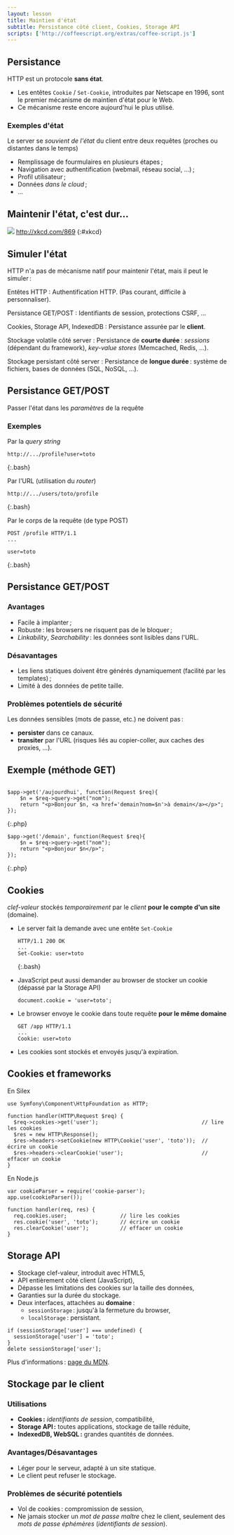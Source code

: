 ```yaml
---
layout: lesson
title: Maintien d'état
subtitle: Persistance côté client, Cookies, Storage API
scripts: ['http://coffeescript.org/extras/coffee-script.js']
---
```


<section>

## Persistance

HTTP est un protocole **sans état**.

- Les entêtes `Cookie` / `Set-Cookie`, introduites par Netscape en
  1996, sont le premier mécanisme de maintien d'état pour le Web.
- Ce mécanisme reste encore aujourd'hui le plus utilisé.

### Exemples d'état

Le server se *souvient de l'état* du client entre deux requêtes
(proches ou distantes dans le temps)

- Remplissage de fourmulaires en plusieurs étapes ;
- Navigation avec authentification (webmail, réseau social, ...) ;
- Profil utilisateur ;
- Données *dans le cloud* ;
- ...

</section>
<section>
<style scoped>
#xkcd {
  text-align: center;
  margin-top: 4em;
}
#xkcd img { width: 100%; }
</style>

## Maintenir l'état, c'est dur...

![](http://imgs.xkcd.com/comics/server_attention_span.png)
<http://xkcd.com/869>
{:#xkcd}

</section>
<section>

## Simuler l'état

HTTP n'a pas de mécanisme natif pour maintenir l'état, mais il peut le
simuler :


Entêtes HTTP
: Authentification HTTP. (Pas courant, difficile à personnaliser).

Persistance GET/POST
: Identifiants de session, protections CSRF, ...

Cookies, Storage API, IndexedDB
: Persistance assurée par le **client**.

Stockage volatile côté server
: Persistance de **courte durée** : *sessions* (dépendant du framework),
*key-value stores* (Memcached, Redis, ...).

Stockage persistant côté server
: Persistance de **longue durée** : système de fichiers, bases de
données (SQL, NoSQL, ...).

</section>
<section>

## Persistance GET/POST

Passer l'état dans les *paramètres* de la requête

### Exemples

Par la *query string*
  
~~~
http://.../profile?user=toto
~~~
{:.bash}

Par l'URL (utilisation du *router*)
 
~~~
http://.../users/toto/profile
~~~
{:.bash}

Par le corps de la requête (de type POST)
 
~~~
POST /profile HTTP/1.1
...

user=toto
~~~
{:.bash}

</section>
<section>

## Persistance GET/POST

### Avantages

- Facile à implanter ;
- Robuste : les browsers ne risquent pas de le bloquer ;
- *Linkability*, *Searchability* : les données sont lisibles dans
  l'URL.

### Désavantages

- Les liens statiques doivent être générés dynamiquement (facilité par
  les templates) ;
- Limité à des données de petite taille.

### Problèmes potentiels de sécurité

Les données sensibles (mots de passe, etc.) ne doivent pas :

- **persister** dans ce canaux.
- **transiter** par l'URL (risques liés au copier-coller, aux caches des proxies, ...).

</section>
<section>
<style scoped>
#browser { display: flex; }
#browser .window, #browser .source {
  border: solid thin black;
  height: 7em;
}
#browser .window { flex: 0 1 19em; }
#browser .source {
  margin: 0;
  flex: 1;
}
#browser .address { border: solid 3px #aaa; }
#browser .body { padding: 1ex;
</style>

## Exemple (méthode GET)

<p id="browser"></p>
<script type="text/coffeescript">
$bw = $ '#browser'
$win = $bw.append 'div.window'
$adr = $win.append 'div.address'
$bdy = $win.append 'div.body'
$src = ($bw.append 'pre.source.html').append 'code'
$win.on 'keydown', (e) -> e.stopPropagation()

$adr.textContent = 'http://.../'
$bdy.append 'h3 Bonjour, présentez-vous'
$bdy.innerHTML += '<input type="text"><button>Entrer</button>'
$src.textContent = '''
    <form method="get" action="aujourdhui">
      <h3>Bonjour, présentez-vous</h3>
      <input type="text" name="nom">
      <input type="submit" value="Entrer">
    </form>'''
hljs.highlightBlock $src

($bdy.$ 'button').on 'click', ->
 t = ($bdy.$ 'input').value
 $adr.textContent = "http://.../aujourdhui?nom=#{t}"
 $bdy.innerHTML = ""
 $bdy.append "p Bonjour #{t}, <a href='#'>à demain</a>"
 $src.textContent = """<p>Bonjour #{t},
   <a href='demain?nom=#{t}'>à demain</a>
 </p>"""
 hljs.highlightBlock $src

 ($bdy.$ 'a').on 'click', (e) ->
  $adr.textContent = "http://.../demain?nom=#{t}"
  $bdy.innerHTML = ""
  $bdy.append "p Bonjour #{t}"
  $src.textContent = "<p>Bonjour #{t}</p>"
  hljs.highlightBlock $src
  e.preventDefault()
  false
</script>

~~~
$app->get('/aujourdhui', function(Request $req){
    $n = $req->query->get("nom");
    return "<p>Bonjour $n, <a href='demain?nom=$n'>à demain</a></p>";
});
~~~
{:.php}

~~~
$app->get('/demain', function(Request $req){
    $n = $req->query->get("nom");
    return "<p>Bonjour $n</p>";
});
~~~
{:.php}

</section>
<section>

## Cookies

*clef-valeur* stockés *temporairement* par le *client* **pour
le compte d'un site** (domaine).

- Le server fait la demande avec une entête `Set-Cookie`
  
  ~~~
  HTTP/1.1 200 OK
  ...
  Set-Cookie: user=toto
  ~~~
  {:.bash}

- JavaScript peut aussi demander au browser de stocker un cookie
  (dépassé par la Storage API)
  
  ~~~
  document.cookie = 'user=toto';
  ~~~

- Le browser envoye le cookie dans toute requête **pour le même
  domaine**
  
  ~~~
  GET /app HTTP/1.1
  ...
  Cookie: user=toto
  ~~~

- Les cookies sont stockés et envoyés jusqu'à expiration.

</section>
<section class="compact">

## Cookies et frameworks

En Silex

~~~
use Symfony\Component\HttpFoundation as HTTP;

function handler(HTTP\Request $req) {
  $req->cookies->get('user');                                 // lire les cookies
  $res = new HTTP\Response();
  $res->headers->setCookie(new HTTP\Cookie('user', 'toto'));  // écrire un cookie
  $res->headers->clearCookie('user');                         // effacer un cookie
}
~~~

En Node.js

~~~
var cookieParser = require('cookie-parser');
app.use(cookieParser());

function handler(req, res) {
  req.cookies.user;                 // lire les cookies
  res.cookie('user', 'toto');       // écrire un cookie
  res.clearCookie('user');          // effacer un cookie
}
~~~

</section>
<section>

## Storage API

- Stockage clef-valeur, introduit avec HTML5,
- API entièrement côté client (JavaScript),
- Dépasse les limitations des cookies sur la taille des données,
- Garanties sur la durée du stockage.
- Deux interfaces, attachées au **domaine** :
  - `sessionStorage` : jusqu'à la fermeture du browser,
  - `localStorage` : persistant.

~~~
if (sessionStorage['user'] === undefined) {
  sessionStorage['user'] = 'toto';
}
delete sessionStorage['user'];
~~~


Plus d'informations : [page du MDN](https://developer.mozilla.org/DOM/Storage).

</section>
<section>

## Stockage par le client

### Utilisations

- **Cookies :** *identifiants de session*, compatibilité,
- **Storage API :** toutes applications, stockage de taille réduite,
- **IndexedDB, WebSQL :** grandes quantités de données.

### Avantages/Désavantages

- Léger pour le serveur, adapté à un site statique.
- Le client peut refuser le stockage.

### Problèmes de sécurité potentiels

- Vol de cookies : compromission de session,
- Ne jamais stocker un *mot de passe maître* chez le client, seulement
  des *mots de passe éphémères* (*identifiants de session*).


</section>
